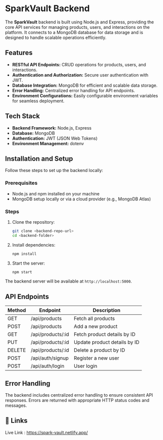 # SparkVault Backend

The **SparkVault** backend is built using Node.js and Express, providing the core API services for managing products, users, and interactions on the platform. It connects to a MongoDB database for data storage and is designed to handle scalable operations efficiently.

## Features

- **RESTful API Endpoints:** CRUD operations for products, users, and interactions.
- **Authentication and Authorization:** Secure user authentication with JWT.
- **Database Integration:** MongoDB for efficient and scalable data storage.
- **Error Handling:** Centralized error handling for API endpoints.
- **Environment Configurations:** Easily configurable environment variables for seamless deployment.

## Tech Stack

- **Backend Framework:** Node.js, Express
- **Database:** MongoDB
- **Authentication:** JWT (JSON Web Tokens)
- **Environment Management:** dotenv

## Installation and Setup

Follow these steps to set up the backend locally:

### Prerequisites
- Node.js and npm installed on your machine
- MongoDB setup locally or via a cloud provider (e.g., MongoDB Atlas)

### Steps

1. Clone the repository:
   ```bash
   git clone <backend-repo-url>
   cd <backend-folder>
   ```

2. Install dependencies:
   ```bash
   npm install
   ```

3. Start the server:
   ```bash
   npm start
   ```

The backend server will be available at `http://localhost:5000`.

## API Endpoints

| Method | Endpoint          | Description                      |
|--------|-------------------|----------------------------------|
| GET    | /api/products     | Fetch all products              |
| POST   | /api/products     | Add a new product               |
| GET    | /api/products/:id | Fetch product details by ID     |
| PUT    | /api/products/:id | Update product details by ID    |
| DELETE | /api/products/:id | Delete a product by ID          |
| POST   | /api/auth/signup  | Register a new user             |
| POST   | /api/auth/login   | User login                      |

## Error Handling

The backend includes centralized error handling to ensure consistent API responses. Errors are returned with appropriate HTTP status codes and messages.



## 🔗 Links
Live Link : https://spark-vault.netlify.app/

